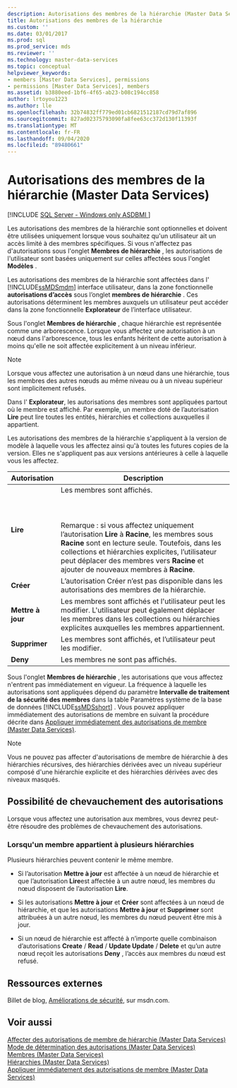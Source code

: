 ```yaml
---
description: Autorisations des membres de la hiérarchie (Master Data Services)
title: Autorisations des membres de la hiérarchie
ms.custom: ''
ms.date: 03/01/2017
ms.prod: sql
ms.prod_service: mds
ms.reviewer: ''
ms.technology: master-data-services
ms.topic: conceptual
helpviewer_keywords:
- members [Master Data Services], permissions
- permissions [Master Data Services], members
ms.assetid: b3880eed-1bf6-4f65-ab23-b08c194cc858
author: lrtoyou1223
ms.author: lle
ms.openlocfilehash: 32b74832ff779ed01cb6821512187cd79d7af896
ms.sourcegitcommit: 827ad02375793090fa8fee63cc372d130f11393f
ms.translationtype: MT
ms.contentlocale: fr-FR
ms.lasthandoff: 09/04/2020
ms.locfileid: "89480661"
---
```

# <a name="hierarchy-member-permissions-master-data-services"></a>Autorisations des membres de la hiérarchie (Master Data Services)

[!INCLUDE [SQL Server - Windows only ASDBMI  ](../includes/applies-to-version/sql-windows-only-asdbmi.md)]

  Les autorisations des membres de la hiérarchie sont optionnelles et doivent être utilisées uniquement lorsque vous souhaitez qu'un utilisateur ait un accès limité à des membres spécifiques. Si vous n'affectez pas d'autorisations sous l'onglet **Membres de hiérarchie** , les autorisations de l'utilisateur sont basées uniquement sur celles affectées sous l'onglet **Modèles** .  
  
 Les autorisations des membres de la hiérarchie sont affectées dans l' [!INCLUDE[ssMDSmdm](../includes/ssmdsmdm-md.md)] interface utilisateur, dans la zone fonctionnelle **autorisations d’accès** sous l’onglet **membres de hiérarchie** . Ces autorisations déterminent les membres auxquels un utilisateur peut accéder dans la zone fonctionnelle **Explorateur** de l’interface utilisateur.  
  
 Sous l'onglet **Membres de hiérarchie** , chaque hiérarchie est représentée comme une arborescence. Lorsque vous affectez une autorisation à un nœud dans l'arborescence, tous les enfants héritent de cette autorisation à moins qu'elle ne soit affectée explicitement à un niveau inférieur.  
  
> [!NOTE]  
>  Lorsque vous affectez une autorisation à un nœud dans une hiérarchie, tous les membres des autres nœuds au même niveau ou à un niveau supérieur sont implicitement refusés.  
  
 Dans l' **Explorateur**, les autorisations des membres sont appliquées partout où le membre est affiché. Par exemple, un membre doté de l’autorisation **Lire** peut lire toutes les entités, hiérarchies et collections auxquelles il appartient.  
  
 Les autorisations des membres de la hiérarchie s'appliquent à la version de modèle à laquelle vous les affectez ainsi qu'à toutes les futures copies de la version. Elles ne s'appliquent pas aux versions antérieures à celle à laquelle vous les affectez.  
  
|Autorisation|Description|  
|----------------|-----------------|  
|**Lire**|Les membres sont affichés.<br /><br /> <br /><br /> Remarque : si vous affectez uniquement l’autorisation **Lire** à **Racine**, les membres sous **Racine** sont en lecture seule. Toutefois, dans les collections et hiérarchies explicites, l’utilisateur peut déplacer des membres vers **Racine** et ajouter de nouveaux membres à **Racine**.|  
|**Créer**|L’autorisation Créer n’est pas disponible dans les autorisations des membres de la hiérarchie.|  
|**Mettre à jour**|Les membres sont affichés et l'utilisateur peut les modifier. L'utilisateur peut également déplacer les membres dans les collections ou hiérarchies explicites auxquelles les membres appartiennent.|  
|**Supprimer**|Les membres sont affichés, et l’utilisateur peut les modifier.|  
|**Deny**|Les membres ne sont pas affichés.|  
  
 Sous l'onglet **Membres de hiérarchie** , les autorisations que vous affectez n'entrent pas immédiatement en vigueur. La fréquence à laquelle les autorisations sont appliquées dépend du paramètre **Intervalle de traitement de la sécurité des membres** dans la table Paramètres système de la base de données [!INCLUDE[ssMDSshort](../includes/ssmdsshort-md.md)] . Vous pouvez appliquer immédiatement des autorisations de membre en suivant la procédure décrite dans [Appliquer immédiatement des autorisations de membre &#40;Master Data Services&#41;](../master-data-services/immediately-apply-member-permissions-master-data-services.md).  
  
> [!NOTE]  
>  Vous ne pouvez pas affecter d'autorisations de membre de hiérarchie à des hiérarchies récursives, des hiérarchies dérivées avec un niveau supérieur composé d'une hiérarchie explicite et des hiérarchies dérivées avec des niveaux masqués.  
  
## <a name="possible-overlapping-permissions"></a>Possibilité de chevauchement des autorisations  
 Lorsque vous affectez une autorisation aux membres, vous devrez peut-être résoudre des problèmes de chevauchement des autorisations.  
  
### <a name="when-a-member-belongs-to-multiple-hierarchies"></a>Lorsqu'un membre appartient à plusieurs hiérarchies  
 Plusieurs hiérarchies peuvent contenir le même membre.  
  
-   Si l’autorisation **Mettre à jour** est affectée à un nœud de hiérarchie et que l’autorisation **Lire**est affectée à un autre nœud, les membres du nœud disposent de l’autorisation **Lire**.  
  
-   Si les autorisations **Mettre à jour** et **Créer** sont affectées à un nœud de hiérarchie, et que les autorisations **Mettre à jour** et **Supprimer** sont attribuées à un autre nœud, les membres du nœud peuvent être mis à jour.  
  
-   Si un nœud de hiérarchie est affecté à n’importe quelle combinaison d’autorisations **Create** / **Read** / **Update Update** / **Delete** et qu’un autre nœud reçoit les autorisations **Deny** , l’accès aux membres du nœud est refusé.  
  
## <a name="external-resources"></a>Ressources externes  
 Billet de blog, [Améliorations de sécurité](https://docs.microsoft.com/archive/blogs/e7/improvements-to-autoplay), sur msdn.com.  
  
## <a name="see-also"></a>Voir aussi  
 [Affecter des autorisations de membre de hiérarchie &#40;Master Data Services&#41;](../master-data-services/assign-hierarchy-member-permissions-master-data-services.md)   
 [Mode de détermination des autorisations &#40;Master Data Services&#41;](../master-data-services/how-permissions-are-determined-master-data-services.md)   
 [Membres &#40;Master Data Services&#41;](../master-data-services/members-master-data-services.md)   
 [Hiérarchies &#40;Master Data Services&#41;](../master-data-services/hierarchies-master-data-services.md)   
 [Appliquer immédiatement des autorisations de membre &#40;Master Data Services&#41;](../master-data-services/immediately-apply-member-permissions-master-data-services.md)  
  
  

